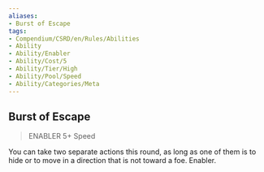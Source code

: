 ```yaml
---
aliases:
- Burst of Escape
tags:
- Compendium/CSRD/en/Rules/Abilities
- Ability
- Ability/Enabler
- Ability/Cost/5
- Ability/Tier/High
- Ability/Pool/Speed
- Ability/Categories/Meta
---
```


  
## Burst of Escape  
>ENABLER 5+  Speed  
  
You can take two separate actions this round, as long as one of them is to hide or to move in a direction that is not toward a foe. Enabler.